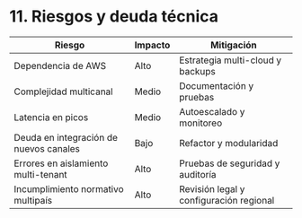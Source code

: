 # 11. Riesgos y deuda técnica

| Riesgo | Impacto | Mitigación |
|--------|---------|------------|
| Dependencia de AWS | Alto | Estrategia multi-cloud y backups |
| Complejidad multicanal | Medio | Documentación y pruebas |
| Latencia en picos | Medio | Autoescalado y monitoreo |
| Deuda en integración de nuevos canales | Bajo | Refactor y modularidad |
| Errores en aislamiento multi-tenant | Alto | Pruebas de seguridad y auditoría |
| Incumplimiento normativo multipaís | Alto | Revisión legal y configuración regional |
